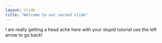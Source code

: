 ```yaml
---
layout: slide
title: "Welcome to our second slide"
---
```

I am really getting a head ache here with your stupid tutorial
use the left arrow to go back!
